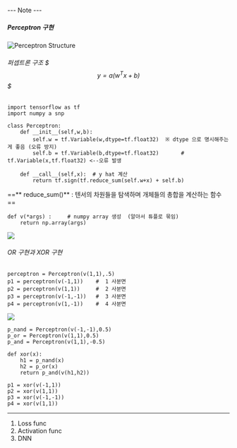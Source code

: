 --- Note ---
<!-- $$$W_{t+1} = W_t+L(y- \hat y)x $$$  가중치 업데이트 수식-->

##### Perceptron 구현
![Perceptron Structure](https://images.deepai.org/glossary-terms/perceptron-6168423.jpg)
 ###### 퍼셉트론 구조  $$$y = a(w^Tx+b)$$$




```
import tensorflow as tf
import numpy a snp

class Perceptron:
	def __init__(self,w,b):
    	self.w = tf.Variable(w,dtype=tf.float32)  ※ dtype 으로 명시해주는게 좋음 (오류 방지)
        self.b = tf.Variable(b,dtype=tf.float32)       # tf.Variable(x,tf.float32) <--오류 발생

	def __call__(self,x):  # y hat 계산
    	return tf.sign(tf.reduce_sum(self.w+x) + self.b)
```

==** reduce_sum()** : 텐서의 차원들을 탐색하며 개체들의 총합을 계산하는 함수 ==

```
def v(*args) :     # numpy array 생성  (알아서 튜플로 묶임)
	return np.array(args)
```



![](https://i.stack.imgur.com/L0XWN.png)
###### OR 구현과  XOR 구현
```
perceptron = Perceptron(v(1,1),.5)
p1 = perceptron(v(-1,1))	#  1 사분면
p2 = perceptron(v(1,1))     #  2 사분면
p3 = perceptron(v(-1,-1))	#  3 사분면
p4 = perceptron(v(1,-1))	#  4 사분면
```

![](https://res.cloudinary.com/practicaldev/image/fetch/s--O_kCr-s2--/c_imagga_scale,f_auto,fl_progressive,h_420,q_auto,w_1000/https://dev-to-uploads.s3.amazonaws.com/i/lkli02223oqhlac1jetz.png)
```
p_nand = Perceptron(v(-1,-1),0.5)
p_or = Perceptron(v(1,1),0.5)
p_and = Perceptron(v(1,1),-0.5)

def xor(x):
	h1 = p_nand(x)
    h2 = p_or(x)
    return p_and(v(h1,h2))

p1 = xor(v(-1,1))
p2 = xor(v(1,1))
p3 = xor(v(-1,-1))
p4 = xor(v(1,1))
```
___
1. Loss func
2. Activation func
3. DNN